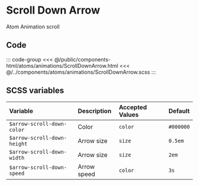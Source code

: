 # Scroll Down Arrow
<Badge type="tip">Atom</Badge> <Badge type="info">Animation</Badge> <Badge type="info">scroll</Badge>

## Code

<div class="dev-section">
    <!--@include: ../../public/components-html/atoms/animations/ScrollDownArrow.html -->
</div>

::: code-group
<<< @/public/components-html/atoms/animations/ScrollDownArrow.html
<<< @/../components/atoms/animations/ScrollDownArrow.scss
:::


## SCSS variables

| Variable                    | Description    | Accepted Values | Default   |
|:----------------------------|:---------------|:----------------|:----------|
| `$arrow-scroll-down-color`  | Color          | `color`         | `#000000` |
| `$arrow-scroll-down-height` | Arrow size     | `size`          | `0.5em`   |
| `$arrow-scroll-down-width`  | Arrow size     | `size`          | `2em`     |
| `$arrow-scroll-down-speed`  | Arrow speed    | `color`         | `3s`      |


<style lang="scss">
@import "docs/theme.scss";

$arrow-scroll-down-color: $primary-color;

@import "components/atoms/animations/ScrollDownArrow.scss";
</style>